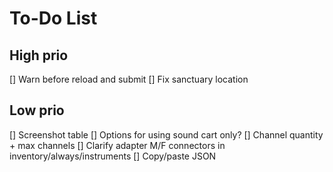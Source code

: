 # To-Do List

## High prio

[] Warn before reload and submit
[] Fix sanctuary location

## Low prio

[] Screenshot table
[] Options for using sound cart only?
[] Channel quantity + max channels
[] Clarify adapter M/F connectors in inventory/always/instruments
[] Copy/paste JSON
